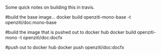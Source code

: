 Some quick notes on building this in travis.

#build the base image...
docker build openziti-mono-base -t openziti/doc:mono-base

#build the image that is pushed out to docker hub
docker build openziti-mono -t openziti/doc:docfx

#push out to docker hub
docker push openziti/doc:docfx
